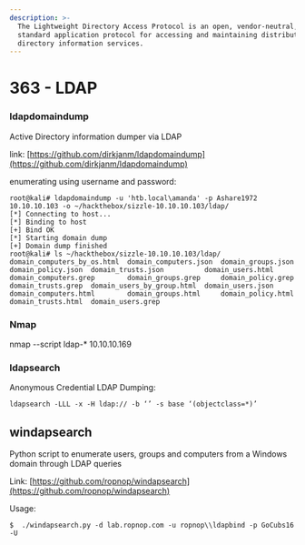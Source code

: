 ```yaml
---
description: >-
  The Lightweight Directory Access Protocol is an open, vendor-neutral, industry
  standard application protocol for accessing and maintaining distributed
  directory information services.
---
```


# 363 - LDAP

### ldapdomaindump

Active Directory information dumper via LDAP

link: [https://github.com/dirkjanm/ldapdomaindump](https://github.com/dirkjanm/ldapdomaindump)

enumerating using username and password: 

```text
root@kali# ldapdomaindump -u 'htb.local\amanda' -p Ashare1972 10.10.10.103 -o ~/hackthebox/sizzle-10.10.10.103/ldap/ 
[*] Connecting to host... 
[*] Binding to host 
[+] Bind OK 
[*] Starting domain dump 
[+] Domain dump finished 
root@kali# ls ~/hackthebox/sizzle-10.10.10.103/ldap/ 
domain_computers_by_os.html  domain_computers.json  domain_groups.json  domain_policy.json  domain_trusts.json          domain_users.html 
domain_computers.grep        domain_groups.grep     domain_policy.grep  domain_trusts.grep  domain_users_by_group.html  domain_users.json 
domain_computers.html        domain_groups.html     domain_policy.html  domain_trusts.html  domain_users.grep 
```

### Nmap

nmap --script ldap-\* 10.10.10.169 

### ldapsearch

Anonymous Credential LDAP Dumping:

`ldapsearch -LLL -x -H ldap:// -b ‘’ -s base ‘(objectclass=*)’`

##  windapsearch

Python script to enumerate users, groups and computers from a Windows domain through LDAP queries

Link: [https://github.com/ropnop/windapsearch](https://github.com/ropnop/windapsearch)

Usage: 

```text
$  ./windapsearch.py -d lab.ropnop.com -u ropnop\\ldapbind -p GoCubs16 -U
```

